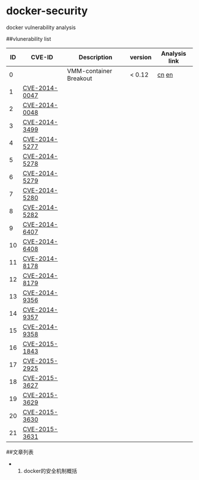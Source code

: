# docker-security
docker vulnerability analysis

##vlunerability list


| ID | CVE-ID  | Description | version | Analysis link|
|----|---------|-------------|---------|--------------|
| 0  | 		   | VMM-container Breakout | < 0.12 | [cn](./shocker/shocker-cn.md)   [en](./shocker/shocker-en.md) |
| 1  |[CVE-2014-0047](http://cve.mitre.org/cgi-bin/cvename.cgi?name=CVE-2014-0047) ||||
| 2  |[CVE-2014-0048](http://cve.mitre.org/cgi-bin/cvename.cgi?name=CVE-2014-0048) ||||
| 3  |[CVE-2014-3499](http://cve.mitre.org/cgi-bin/cvename.cgi?name=CVE-2014-3499) ||||
| 4  |[CVE-2014-5277](http://cve.mitre.org/cgi-bin/cvename.cgi?name=CVE-2014-5277) ||||
| 5  |[CVE-2014-5278](http://cve.mitre.org/cgi-bin/cvename.cgi?name=CVE-2014-5278) ||||
| 6  |[CVE-2014-5279](http://cve.mitre.org/cgi-bin/cvename.cgi?name=CVE-2014-5279) ||||
| 7  |[CVE-2014-5280](http://cve.mitre.org/cgi-bin/cvename.cgi?name=CVE-2014-5280) ||||
| 8  |[CVE-2014-5282](http://cve.mitre.org/cgi-bin/cvename.cgi?name=CVE-2014-5282) ||||
| 9  |[CVE-2014-6407](http://cve.mitre.org/cgi-bin/cvename.cgi?name=CVE-2014-6407) ||||
| 10  |[CVE-2014-6408](http://cve.mitre.org/cgi-bin/cvename.cgi?name=CVE-2014-6408) ||||
| 11  |[CVE-2014-8178](http://cve.mitre.org/cgi-bin/cvename.cgi?name=CVE-2014-8178) ||||
| 12  |[CVE-2014-8179](http://cve.mitre.org/cgi-bin/cvename.cgi?name=CVE-2014-8179) ||||
| 13  |[CVE-2014-9356](http://cve.mitre.org/cgi-bin/cvename.cgi?name=CVE-2014-9356) ||||
| 14  |[CVE-2014-9357](http://cve.mitre.org/cgi-bin/cvename.cgi?name=CVE-2014-9357) ||||
| 15  |[CVE-2014-9358](http://cve.mitre.org/cgi-bin/cvename.cgi?name=CVE-2014-9358) ||||
| 16  |[CVE-2015-1843](http://cve.mitre.org/cgi-bin/cvename.cgi?name=CVE-2015-1843) ||||
| 17  |[CVE-2015-2925](http://cve.mitre.org/cgi-bin/cvename.cgi?name=CVE-2015-2925) ||||
| 18  |[CVE-2015-3627](http://cve.mitre.org/cgi-bin/cvename.cgi?name=CVE-2015-3627) ||||
| 19  |[CVE-2015-3629](http://cve.mitre.org/cgi-bin/cvename.cgi?name=CVE-2015-3629) ||||
| 20  |[CVE-2015-3630](http://cve.mitre.org/cgi-bin/cvename.cgi?name=CVE-2015-3630) ||||
| 21  |[CVE-2015-3631](http://cve.mitre.org/cgi-bin/cvename.cgi?name=CVE-2015-3631) ||||


##文章列表
- 1. docker的安全机制概括
